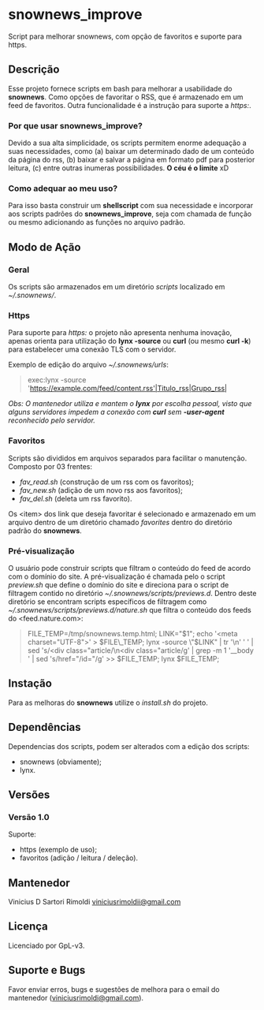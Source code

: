 # snownews_improve
Script para melhorar snownews, com opção de favoritos e suporte para https.


## Descrição
Esse projeto fornece scripts em bash para melhorar a usabilidade do __snownews__. Como opções de favoritar o RSS, que é armazenado em um feed de favoritos. Outra funcionalidade é a instrução para suporte a _https:_.

### Por que usar __snownews_improve__?
Devido a sua alta simplicidade, os scripts permitem enorme adequação a suas necessidades, como (a) baixar um determinado dado de um conteúdo da página do rss, (b) baixar e salvar a página em formato pdf para posterior leitura, (c) entre outras inumeras possibilidades. __O céu é o limite__ xD

### Como adequar ao meu uso?
Para isso basta construir um __shellscript__ com sua necessidade e incorporar aos scripts padrões do __snownews_improve__, seja com chamada de função ou mesmo adicionando as funções no arquivo padrão.


## Modo de Ação
### Geral
Os scripts são armazenados em um diretório _scripts_ localizado em _~/.snownews/_.

### Https
Para suporte para _https:_ o projeto não apresenta nenhuma inovação, apenas orienta para utilização do __lynx -source__ ou __curl__ (ou mesmo __curl -k__) para estabelecer uma conexão TLS com o servidor.

Exemplo de edição do arquivo _~/.snownews/urls_:
>
> exec:lynx -source 'https://example.com/feed/content.rss'|Titulo_rss|Grupo_rss|
>

_Obs: O mantenedor utiliza e mantem o __lynx__ por escolha pessoal, visto que alguns servidores impedem a conexão com __curl__ sem __-user-agent__ reconhecido pelo servidor._

### Favoritos
Scripts são divididos em arquivos separados para facilitar o manutenção. Composto por 03 frentes:
- _fav_read.sh_ (construção de um rss com os favoritos);
- _fav_new.sh_ (adição de um novo rss aos favoritos);
- _fav_del.sh_ (deleta um rss favorito).

Os \<item\> dos link que deseja favoritar é selecionado e armazenado em um arquivo dentro de um diretório chamado _favorites_ dentro do diretório padrão do __snownews__.

### Pré-visualização
O usuário pode construir scripts que filtram o conteúdo do feed de acordo com o domínio do site. A pré-visualização é chamada pelo o script _preview.sh_ que define o domínio do site e direciona para o script de filtragem contido no diretório _~/.snownews/scripts/previews.d_. Dentro deste diretório se encontram scripts específicos de filtragem como _~/.snownews/scripts/previews.d/nature.sh_ que filtra o conteúdo dos feeds do <feed.nature.com>:

>
> FILE_TEMP=/tmp/snownews.temp.html;
> LINK=\"$1\"; 
> echo '<meta charset=\"UTF-8\">' > $FILE\_TEMP;
> lynx -source \"$LINK\" | tr '\n' ' ' | sed 's/<div class=\"article/\\n<div class=\"article/g' | grep -m 1 '\_\_body ' | sed 's/href=\"/id=\"/g' >> $FILE\_TEMP;
> lynx $FILE\_TEMP;
>


## Instação
Para as melhoras do __snownews__ utilize o _install.sh_ do projeto.


## Dependências
Dependencias dos scripts, podem ser alterados com a edição dos scripts:
- snownews (obviamente);
- lynx.


## Versões
### Versão 1.0
Suporte:
- https (exemplo de uso);
- favoritos (adição / leitura / deleção).


## Mantenedor
Vinicius D Sartori Rimoldi  <viniciusrimoldii@gmail.com>


## Licença
Licenciado por GpL-v3.


## Suporte e Bugs
Favor enviar erros, bugs e sugestões de melhora para o email do mantenedor (<viniciusrimoldi@gmail.com>).

